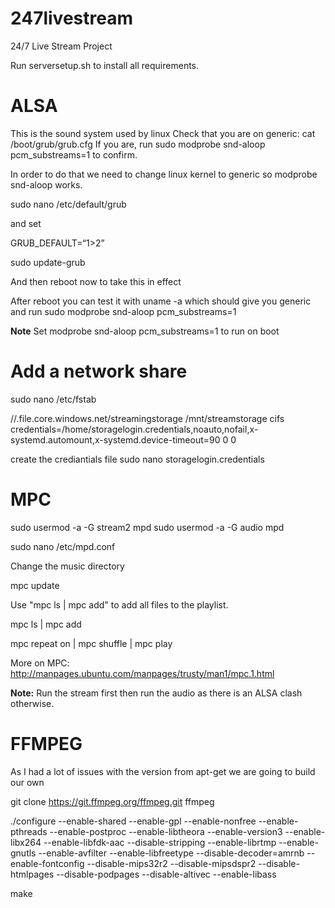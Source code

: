 
# 247livestream
24/7 Live Stream Project


Run serversetup.sh to install all requirements.


# ALSA
This is the sound system used by linux
Check that you are on generic:
cat /boot/grub/grub.cfg
If you are, run 
sudo modprobe snd-aloop pcm_substreams=1
to confirm.

In order to do that we need to change linux kernel to generic so modprobe snd-aloop works.

sudo nano /etc/default/grub 

and set

GRUB_DEFAULT=“1>2”

sudo update-grub

And then reboot now to take this in effect

After reboot you can test it with uname -a which should give you generic and run
sudo modprobe snd-aloop pcm_substreams=1

**Note**
Set modprobe snd-aloop pcm_substreams=1 to run on boot

# Add a network share
sudo nano /etc/fstab

//.file.core.windows.net/streamingstorage              /mnt/streamstorage            cifs credentials=/home/storagelogin.credentials,noauto,nofail,x-systemd.automount,x-systemd.device-timeout=90 0       0

create the crediantials file
sudo nano storagelogin.credentials


# MPC

sudo usermod -a -G stream2 mpd
sudo usermod -a -G audio mpd

sudo nano /etc/mpd.conf

Change the music directory

mpc update

Use "mpc ls | mpc add" to add all files to the playlist.


mpc ls | mpc add

mpc repeat on | mpc shuffle | mpc play

More on MPC:
http://manpages.ubuntu.com/manpages/trusty/man1/mpc.1.html


**Note:**
Run the stream first then run the audio as there is an ALSA clash otherwise.

# FFMPEG

As I had a lot of issues with the version from apt-get we are going to build our own

git clone https://git.ffmpeg.org/ffmpeg.git ffmpeg

./configure --enable-shared --enable-gpl --enable-nonfree --enable-pthreads --enable-postproc --enable-libtheora --enable-version3 --enable-libx264 --enable-libfdk-aac --disable-stripping --enable-librtmp --enable-gnutls --enable-avfilter --enable-libfreetype --disable-decoder=amrnb --enable-fontconfig --disable-mips32r2 --disable-mipsdspr2 --disable-htmlpages --disable-podpages --disable-altivec --enable-libass

make
